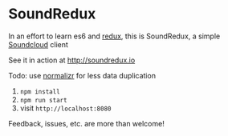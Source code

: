 # SoundRedux

In an effort to learn es6 and [redux](https://github.com/rackt/redux), this is SoundRedux, a simple [Soundcloud](http://soundcloud.com) client

See it in action at http://soundredux.io

Todo: use [normalizr](https://github.com/gaearon/normalizr) for less data duplication

1. `npm install`
2. `npm run start`
3. visit `http://localhost:8080`

Feedback, issues, etc. are more than welcome!
